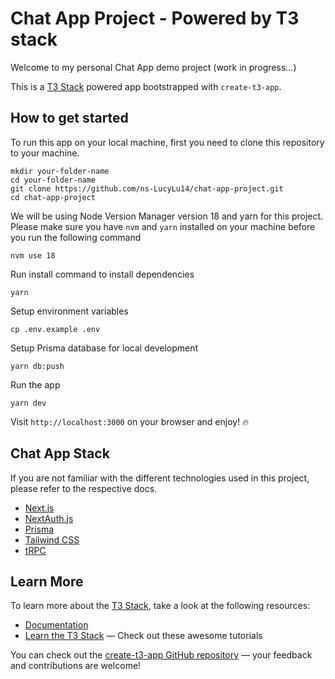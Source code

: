 # Chat App Project - Powered by T3 stack

Welcome to my personal Chat App demo project (work in progress...)

This is a [T3 Stack](https://create.t3.gg/) powered app bootstrapped with `create-t3-app`.

## How to get started

To run this app on your local machine, first you need to clone this repository to your machine.

```
mkdir your-folder-name
cd your-folder-name
git clone https://github.com/ns-LucyLu14/chat-app-project.git
cd chat-app-project
```

We will be using Node Version Manager version 18 and yarn for this project. Please make sure you have `nvm` and `yarn` installed on your machine before you run the following command

```
nvm use 18
```

Run install command to install dependencies

```
yarn
```

Setup environment variables

```
cp .env.example .env
```

Setup Prisma database for local development

```
yarn db:push
```

Run the app

```
yarn dev
```

Visit `http://localhost:3000` on your browser and enjoy! 🔥

## Chat App Stack

If you are not familiar with the different technologies used in this project, please refer to the respective docs.

- [Next.js](https://nextjs.org)
- [NextAuth.js](https://next-auth.js.org)
- [Prisma](https://prisma.io)
- [Tailwind CSS](https://tailwindcss.com)
- [tRPC](https://trpc.io)

## Learn More

To learn more about the [T3 Stack](https://create.t3.gg/), take a look at the following resources:

- [Documentation](https://create.t3.gg/)
- [Learn the T3 Stack](https://create.t3.gg/en/faq#what-learning-resources-are-currently-available) — Check out these awesome tutorials

You can check out the [create-t3-app GitHub repository](https://github.com/t3-oss/create-t3-app) — your feedback and contributions are welcome!
